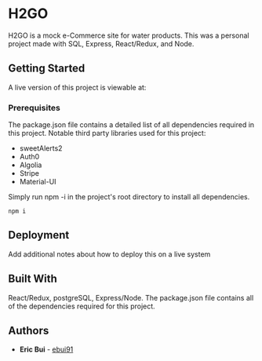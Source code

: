 # H2GO

H2GO is a mock e-Commerce site for water products. This was a personal project made with SQL, Express, React/Redux, and Node.

## Getting Started

A live version of this project is viewable at: 

### Prerequisites
The package.json file contains a detailed list of all dependencies required in this project.
Notable third party libraries used for this project:
- sweetAlerts2
- Auth0
- Algolia 
- Stripe
- Material-UI

Simply run npm -i in the project's root directory to install all dependencies.

```
npm i
```

## Deployment

Add additional notes about how to deploy this on a live system

## Built With

React/Redux, postgreSQL, Express/Node.
The package.json file contains all of the dependencies required for this project.

## Authors

* **Eric Bui** - [ebui91](https://github.com/ebui91)
